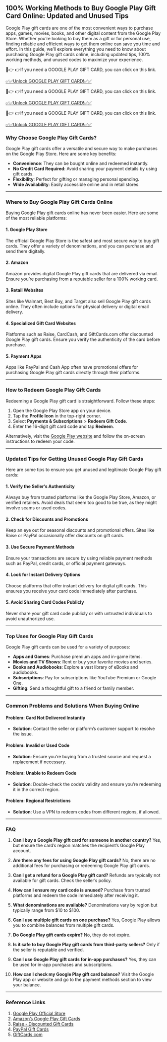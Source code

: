 ## 100% Working Methods to Buy Google Play Gift Card Online: Updated and Unused Tips

Google Play gift cards are one of the most convenient ways to purchase apps, games, movies, books, and other digital content from the Google Play Store. Whether you’re looking to buy them as a gift or for personal use, finding reliable and efficient ways to get them online can save you time and effort. In this guide, we’ll explore everything you need to know about purchasing Google Play gift cards online, including updated tips, 100% working methods, and unused codes to maximize your experience.

🔴👉 👉If you need a GOOGLE PLAY GIFT CARD, you can click on this link.

[✅✅Unlock GOOGLE PLAY GIFT CARD!✅✅](https://therewardgate.com/googleplaygiftcard/)

🔴👉 👉If you need a GOOGLE PLAY GIFT CARD, you can click on this link.

[✅✅Unlock GOOGLE PLAY GIFT CARD!✅✅](https://therewardgate.com/googleplaygiftcard/)

🔴👉 👉If you need a GOOGLE PLAY GIFT CARD, you can click on this link.

[✅✅Unlock GOOGLE PLAY GIFT CARD!✅✅](https://therewardgate.com/googleplaygiftcard/)


### Why Choose Google Play Gift Cards?

Google Play gift cards offer a versatile and secure way to make purchases on the Google Play Store. Here are some key benefits:

- **Convenience**: They can be bought online and redeemed instantly.
- **No Credit Card Required**: Avoid sharing your payment details by using gift cards.
- **Flexibility**: Perfect for gifting or managing personal spending.
- **Wide Availability**: Easily accessible online and in retail stores.

---

### Where to Buy Google Play Gift Cards Online

Buying Google Play gift cards online has never been easier. Here are some of the most reliable platforms:

#### 1. **Google Play Store**
The official Google Play Store is the safest and most secure way to buy gift cards. They offer a variety of denominations, and you can purchase and send them digitally.

#### 2. **Amazon**
Amazon provides digital Google Play gift cards that are delivered via email. Ensure you’re purchasing from a reputable seller for a 100% working card.

#### 3. **Retail Websites**
Sites like Walmart, Best Buy, and Target also sell Google Play gift cards online. They often include options for physical delivery or digital email delivery.

#### 4. **Specialized Gift Card Websites**
Platforms such as Raise, CardCash, and GiftCards.com offer discounted Google Play gift cards. Ensure you verify the authenticity of the card before purchase.

#### 5. **Payment Apps**
Apps like PayPal and Cash App often have promotional offers for purchasing Google Play gift cards directly through their platforms.

---

### How to Redeem Google Play Gift Cards

Redeeming a Google Play gift card is straightforward. Follow these steps:

1. Open the Google Play Store app on your device.
2. Tap the **Profile Icon** in the top-right corner.
3. Select **Payments & Subscriptions** > **Redeem Gift Code**.
4. Enter the 16-digit gift card code and tap **Redeem**.

Alternatively, visit the [Google Play website](https://play.google.com/) and follow the on-screen instructions to redeem your code.

---

### Updated Tips for Getting Unused Google Play Gift Cards

Here are some tips to ensure you get unused and legitimate Google Play gift cards:

#### **1. Verify the Seller’s Authenticity**
Always buy from trusted platforms like the Google Play Store, Amazon, or verified retailers. Avoid deals that seem too good to be true, as they might involve scams or used codes.

#### **2. Check for Discounts and Promotions**
Keep an eye out for seasonal discounts and promotional offers. Sites like Raise or PayPal occasionally offer discounts on gift cards.

#### **3. Use Secure Payment Methods**
Ensure your transactions are secure by using reliable payment methods such as PayPal, credit cards, or official payment gateways.

#### **4. Look for Instant Delivery Options**
Choose platforms that offer instant delivery for digital gift cards. This ensures you receive your card code immediately after purchase.

#### **5. Avoid Sharing Card Codes Publicly**
Never share your gift card code publicly or with untrusted individuals to avoid unauthorized use.

---

### Top Uses for Google Play Gift Cards

Google Play gift cards can be used for a variety of purposes:

- **Apps and Games**: Purchase premium apps and in-game items.
- **Movies and TV Shows**: Rent or buy your favorite movies and series.
- **Books and Audiobooks**: Explore a vast library of eBooks and audiobooks.
- **Subscriptions**: Pay for subscriptions like YouTube Premium or Google One.
- **Gifting**: Send a thoughtful gift to a friend or family member.

---

### Common Problems and Solutions When Buying Online

#### **Problem: Card Not Delivered Instantly**
- **Solution**: Contact the seller or platform’s customer support to resolve the issue.

#### **Problem: Invalid or Used Code**
- **Solution**: Ensure you’re buying from a trusted source and request a replacement if necessary.

#### **Problem: Unable to Redeem Code**
- **Solution**: Double-check the code’s validity and ensure you’re redeeming it in the correct region.

#### **Problem: Regional Restrictions**
- **Solution**: Use a VPN to redeem codes from different regions, if allowed.

---

### FAQ

1. **Can I buy a Google Play gift card for someone in another country?**
   Yes, but ensure the card’s region matches the recipient’s Google Play account.

2. **Are there any fees for using Google Play gift cards?**
   No, there are no additional fees for purchasing or redeeming Google Play gift cards.

3. **Can I get a refund for a Google Play gift card?**
   Refunds are typically not available for gift cards. Check the seller’s policy.

4. **How can I ensure my card code is unused?**
   Purchase from trusted platforms and redeem the code immediately after receiving it.

5. **What denominations are available?**
   Denominations vary by region but typically range from $10 to $100.

6. **Can I use multiple gift cards on one purchase?**
   Yes, Google Play allows you to combine balances from multiple gift cards.

7. **Do Google Play gift cards expire?**
   No, they do not expire.

8. **Is it safe to buy Google Play gift cards from third-party sellers?**
   Only if the seller is reputable and verified.

9. **Can I use Google Play gift cards for in-app purchases?**
   Yes, they can be used for in-app purchases and subscriptions.

10. **How can I check my Google Play gift card balance?**
    Visit the Google Play app or website and go to the payment methods section to view your balance.

---

### Reference Links

1. [Google Play Official Store](https://play.google.com/)
2. [Amazon’s Google Play Gift Cards](https://www.amazon.com/)
3. [Raise - Discounted Gift Cards](https://www.raise.com/)
4. [PayPal Gift Cards](https://www.paypal.com/)
5. [GiftCards.com](https://www.giftcards.com/)

